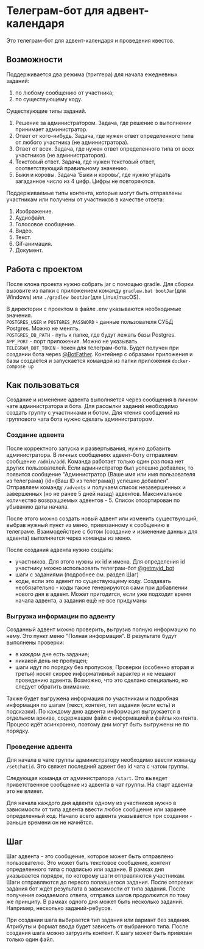 # Телеграм-бот для адвент-календаря

Это телеграм-бот для адвент-календаря и проведения квестов. 


## Возможности

Поддерживается два режима (триггера) для начала ежедневных заданий:
 1. по любому сообщению от участника;
 2. по существующему коду.

Существующие типы заданий.
 1. Решение за администратором. Задача, где решение о выполнении принимает администратор.
 2. Ответ от кого-нибудь. Задача, где нужен ответ определенного типа от любого участника (не администратора).
 3. Ответ от всех. Задача, где нужен ответ определенного типа от всех участников (не администраторов).
 4. Текстовый ответ. Задача, где нужен текстовый ответ, соответствующий правильному значению.
 5. Быки и коровы. Задача 'Быки и коровы', где нужно угадать загаданное число из 4 цифр. Цифры не повторяются.

Поддерживаемые типы контента, которые могут быть отправлены участникам или получены от участников в качестве ответа:

 1. Изображение.
 2. Аудиофайл.
 3. Голосовое сообщение.
 4. Видео.
 5. Текст.
 6. Gif-анимация.
 7. Документ.

## Работа с проектом
После клона проекта нужно собрать jar с помощью gradle. Для сборки вызовите из папки с приложением команду `gradlew.bat bootJar`(для Windows) или `./gradlew bootJar`(для Linux/macOS).

В директории с проектом в файле .env указываются необходимые значения.
<br/>`POSTGRES_USER` и `POSTGRES_PASSWORD` - данные пользователя СУБД Postgres. Можно не менять. 
<br/>`POSTGRES_DB_PATH` - путь к папке, где будут лежать базы Postgres.
<br/>`APP_PORT` - порт приложения. Можно не указывать.
<br/>`TELEGRAM_BOT_TOKEN` - токен для телеграм-бота. Будет получен при создании бота через [@BotFather](https://t.me/BotFather).
Контейнер с образами приложения и базы создаётся и запускается командой из папки приложения
`docker-compose up`

## Как пользоваться
Создание и изменение адвента выполняется через сообщения в личном чате администратора и бота. Для рассылки заданий необходимо создать группу с участниками и ботом. Для чтения сообщений из группового чата бота нужно сделать администратором.

### Создание адвента
После корректного запуска и развертывания, нужно добавить администратора. В личных сообщениях адвент-боту отправляем сообщение `/admin/add`. Команда работает только один раз пока нет других пользователей. Если администратор был успешно добавлен, то появится сообщение "Администратор  {Ваше имя или имя пользователя из телеграма} (id={Ваш ID из телеграма}) успешно добавлен".
Отправляем команду `/advents` и получаем список незавершенных и завершенных (но не ранее 5 дней назад) адвентов. Максимальное количество возвращаемых адвентов - 5. Список отсортирован по убыванию даты начала. 

После этого можно создать новый адвент или изменить существующий, выбрав нужный пункт из меню, привязанному к сообщению в телеграме. Взаимодействие с ботом (создание и изменение данных для адвента) выполняется через команды из меню.

После создания адвента нужно создать: 
 - участников. Для этого нужны их id и имена. Для определения id участнику можно использовать телеграм-бот [@getmyid_bot](https://t.me/getmyid_bot)
 - шаги с заданиями (подробнее см. раздел Шаг)
 - коды, если это адвент по существующему коду. Создавать необязательно - коды также генерируются сами при добавлении нового дня в адвент. Может пригодится, если уже подходит время начала адвента, а задания ещё не все придуманы

### Выгрузка информации по адвенту
Созданный адвент можно проверить, выгрузив полную информацию по нему. Это пункт меню "Полная информация". В результате будут выполнены проверки:
 - в каждом дне есть задание;
 - никакой день не пропущен;
 - шаги идут по порядку без пропусков;
Проверки (особенно вторая и третья) носят скорее информативный характер и не мешают проведению адвента. Возможно, что это сделано специально, но следует обратить внимание.

Также будет выгружена информация по участникам и подробная информация по шагам (текст, контент, тип задания (если есть) и подсказки). По каждому дню адвента информация выгружается в отдельном архиве, содержащем файл с информацией и файлы контента. Процесс идёт асинхронно, поэтому дни могут быть выгружены не по порядку.

### Проведение адвента
Для начала в чате группы администратору необходимо ввести команду `/setchatid`. Это свяжет последний адвент без id чата с чатом группы.

Следующая команда от администратора `/start`. Это выведет приветственное сообщение из адвента в чат группы. На старт адвента это не влияет.

Для начала каждого дня адвента одному из участников нужно в зависимости от типа адвента ввести любое сообщение или заранее определенный код. Начало всего адвента указывается при создании - раньше времени он не начнётся.

## Шаг
Шаг адвента - это сообщение, которое может быть отправлено пользователю. Это может быть текстовое сообщение, контент определенного типа с подписью или задание. В рамках дня указывается порядок, по которому шаги отправляются участникам. Шаги отправляются до первого попавшегося задания. После отправки задания бот ждёт результата в зависимости от типа задания. После получения ожидаемого ответа, отправка шагов продолжится по тому же принципу. В рамках одного дня может быть несколько заданий. Например, несколько заданий-ребусов.

При создании шага выбирается тип задания или вариант без задания. Атрибуты и формат ввода будет зависеть от выбранного типа. После создания шага можно загрузить контент. К шагу может быть привязан только один файл.
